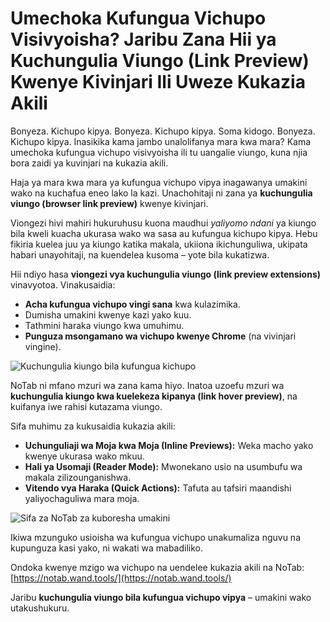 # Umechoka Kufungua Vichupo Visivyoisha? Jaribu Zana Hii ya Kuchungulia Viungo (Link Preview) Kwenye Kivinjari Ili Uweze Kukazia Akili

Bonyeza. Kichupo kipya. Bonyeza. Kichupo kipya. Soma kidogo. Bonyeza. Kichupo kipya. Inasikika kama jambo unalolifanya mara kwa mara? Kama umechoka kufungua vichupo visivyoisha ili tu uangalie viungo, kuna njia bora zaidi ya kuvinjari na kukazia akili.

Haja ya mara kwa mara ya kufungua vichupo vipya inagawanya umakini wako na kuchafua eneo lako la kazi. Unachohitaji ni zana ya **kuchungulia viungo (browser link preview)** kwenye kivinjari.

Viongezi hivi mahiri hukuruhusu kuona maudhui *yaliyomo ndani* ya kiungo bila kweli kuacha ukurasa wako wa sasa au kufungua kichupo kipya. Hebu fikiria kuelea juu ya kiungo katika makala, ukiiona ikichunguliwa, ukipata habari unayohitaji, na kuendelea kusoma – yote bila kukatizwa.

Hii ndiyo hasa **viongezi vya kuchungulia viungo (link preview extensions)** vinavyotoa. Vinakusaidia:
*   **Acha kufungua vichupo vingi sana** kwa kulazimika.
*   Dumisha umakini kwenye kazi yako kuu.
*   Tathmini haraka viungo kwa umuhimu.
*   **Punguza msongamano wa vichupo kwenye Chrome** (na vivinjari vingine).

![Kuchungulia kiungo bila kufungua kichupo](images/notab1.png)

NoTab ni mfano mzuri wa zana kama hiyo. Inatoa uzoefu mzuri wa **kuchungulia kiungo kwa kuelekeza kipanya (link hover preview)**, na kuifanya iwe rahisi kutazama viungo.

Sifa muhimu za kukusaidia kukazia akili:
*   **Uchunguliaji wa Moja kwa Moja (Inline Previews):** Weka macho yako kwenye ukurasa wako mkuu.
*   **Hali ya Usomaji (Reader Mode):** Mwonekano usio na usumbufu wa makala zilizounganishwa.
*   **Vitendo vya Haraka (Quick Actions):** Tafuta au tafsiri maandishi yaliyochaguliwa mara moja.

![Sifa za NoTab za kuboresha umakini](images/notab2.png)

Ikiwa mzunguko usioisha wa kufungua vichupo unakumaliza nguvu na kupunguza kasi yako, ni wakati wa mabadiliko.

Ondoka kwenye mzigo wa vichupo na uendelee kukazia akili na NoTab: [https://notab.wand.tools/](https://notab.wand.tools/)

Jaribu **kuchungulia viungo bila kufungua vichupo vipya** – umakini wako utakushukuru.
